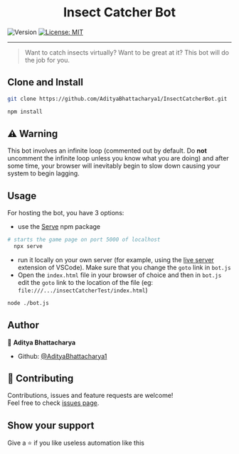 <h1 align="center">Insect Catcher Bot</h1>
<p>
  <img alt="Version" src="https://img.shields.io/badge/version-1.0.0-green.svg?cacheSeconds=2592000" />
  <a href="#" target="_blank">
    <img alt="License: MIT" src="https://img.shields.io/badge/License-MIT-blue.svg" />
  </a>
</p>
<hr />

> Want to catch insects virtually? Want to be great at it? This bot will do the job for you.

## Clone and Install

```sh
git clone https://github.com/AdityaBhattacharya1/InsectCatcherBot.git

npm install
```

## ⚠ Warning

This bot involves an infinite loop (commented out by default. Do **not** uncomment the infinite loop unless you know what you are doing) and after some time, your browser will inevitably begin to slow down causing your system to begin lagging.

## Usage

For hosting the bot, you have 3 options:

-   use the [Serve](https://www.npmjs.com/package/serve) npm package
```sh
# starts the game page on port 5000 of localhost
  npx serve
```

-   run it locally on your own server (for example, using the [live server](https://marketplace.visualstudio.com/items?itemName=ritwickdey.LiveServer) extension of VSCode). Make sure that you change the `goto` link in `bot.js`
-   Open the `index.html` file in your browser of choice and then in `bot.js` edit the `goto` link to the location of the file (eg: `file:///.../insectCatcherTest/index.html`)

```sh
node ./bot.js
```

## Author

👤 **Aditya Bhattacharya**

-   Github: [@AdityaBhattacharya1](https://github.com/AdityaBhattacharya1)

## 🤝 Contributing

Contributions, issues and feature requests are welcome!<br />Feel free to check [issues page](https://github.com/AdityaBhattacharya1/InsectCatcherBot/issues).

## Show your support

Give a ⭐️ if you like useless automation like this
